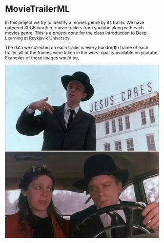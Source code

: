 # MovieTrailerML

In this project we try to identify a movies genre by its trailer. We have gathered 30GB worth of movie trailers from youtube along with each movies genre. This is a project done for the class Introduction to Deep Learning at Reykjavik University.

The data we collected on each trailer is every hundredth frame of each trailer, all of the frames were taken in the worst quality available on youtube. Examples of these images would be, 

![Alt text](./eximg1.jpg?raw=true "Title")
![Alt text](./eximg2.jpg?raw=true "Title")

